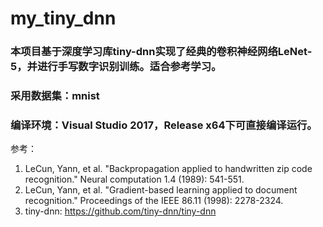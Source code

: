 # my_tiny_dnn

### 本项目基于深度学习库tiny-dnn实现了经典的卷积神经网络LeNet-5，并进行手写数字识别训练。适合参考学习。

### 采用数据集：mnist
### 编译环境：Visual Studio 2017，Release x64下可直接编译运行。

参考：
1. LeCun, Yann, et al. "Backpropagation applied to handwritten zip code recognition." Neural computation 1.4 (1989): 541-551.
2. LeCun, Yann, et al. "Gradient-based learning applied to document recognition." Proceedings of the IEEE 86.11 (1998): 2278-2324.
3. tiny-dnn: https://github.com/tiny-dnn/tiny-dnn